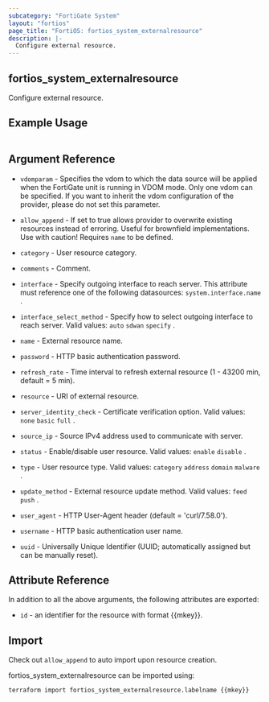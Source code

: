 ```yaml
---
subcategory: "FortiGate System"
layout: "fortios"
page_title: "FortiOS: fortios_system_externalresource"
description: |-
  Configure external resource.
---
```


## fortios_system_externalresource
Configure external resource.

## Example Usage

```hcl

```

## Argument Reference
* `vdomparam` - Specifies the vdom to which the data source will be applied when the FortiGate unit is running in VDOM mode. Only one vdom can be specified. If you want to inherit the vdom configuration of the provider, please do not set this parameter.
* `allow_append` - If set to true allows provider to overwrite existing resources instead of erroring. Useful for brownfield implementations. Use with caution! Requires `name` to be defined.

* `category` - User resource category.
* `comments` - Comment.
* `interface` - Specify outgoing interface to reach server. This attribute must reference one of the following datasources: `system.interface.name` .
* `interface_select_method` - Specify how to select outgoing interface to reach server. Valid values: `auto` `sdwan` `specify` .
* `name` - External resource name.
* `password` - HTTP basic authentication password.
* `refresh_rate` - Time interval to refresh external resource (1 - 43200 min, default = 5 min).
* `resource` - URI of external resource.
* `server_identity_check` - Certificate verification option. Valid values: `none` `basic` `full` .
* `source_ip` - Source IPv4 address used to communicate with server.
* `status` - Enable/disable user resource. Valid values: `enable` `disable` .
* `type` - User resource type. Valid values: `category` `address` `domain` `malware` .
* `update_method` - External resource update method. Valid values: `feed` `push` .
* `user_agent` - HTTP User-Agent header (default = 'curl/7.58.0').
* `username` - HTTP basic authentication user name.
* `uuid` - Universally Unique Identifier (UUID; automatically assigned but can be manually reset).

## Attribute Reference

In addition to all the above arguments, the following attributes are exported:
* `id` - an identifier for the resource with format {{mkey}}.

## Import

Check out `allow_append` to auto import upon resource creation.

fortios_system_externalresource can be imported using:
```sh
terraform import fortios_system_externalresource.labelname {{mkey}}
```
